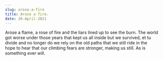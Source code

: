 ```yaml
---
slug: arose-a-fire
title: Arose a fire.
date: 26-April-2021
---
```


Arose a flame,
a rose of fire
and the liars lined up to see the burn.
The world got worse under those years that kept us all inside
but we survived, et tu divide
and no longer do we rely
on the old paths that we still ride
in the hope to hear that our climbing fears
are stronger, making us still.
As is something ever will.